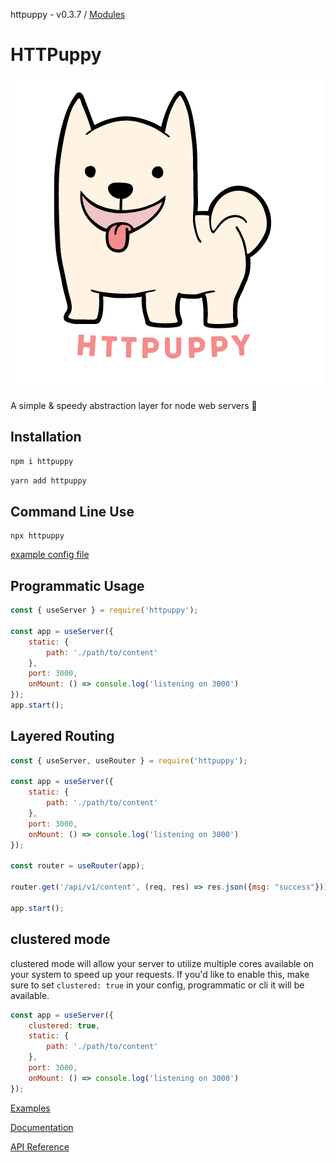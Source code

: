 httpuppy - v0.3.7 / [Modules](modules.md)

# HTTPuppy

![](/.assets/logo.png)

A simple & speedy abstraction layer for node web servers :dog:

## Installation

```cmd
npm i httpuppy
```

```cmd
yarn add httpuppy
```

## Command Line Use
```
npx httpuppy
```

[example config file](/http.puppy)

## Programmatic Usage

```js
const { useServer } = require('httpuppy');

const app = useServer({
	static: {
		path: './path/to/content'
	},
	port: 3000,
	onMount: () => console.log('listening on 3000')
});
app.start();
```

## Layered Routing

```js
const { useServer, useRouter } = require('httpuppy');

const app = useServer({
	static: {
		path: './path/to/content'
	},
	port: 3000,
	onMount: () => console.log('listening on 3000')
});

const router = useRouter(app);

router.get('/api/v1/content', (req, res) => res.json({msg: "success"}));

app.start();

```
## clustered mode

clustered mode will allow your server to utilize multiple cores available on your system to speed up your requests. If you'd like to enable this, make sure to set `clustered: true` in your config, programmatic or cli it will be available.
```js
const app = useServer({
	clustered: true,
	static: {
		path: './path/to/content'
	},
	port: 3000,
	onMount: () => console.log('listening on 3000')
});
```

[Examples](/examples/)

[Documentation](/docs/reference/)

[API Reference](/docs/typedoc/modules.md)
